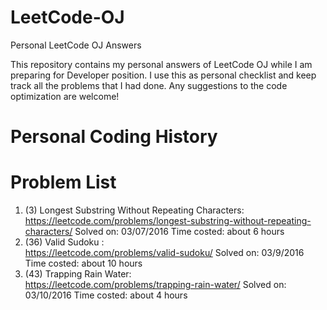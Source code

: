# LeetCode-OJ
Personal LeetCode OJ Answers

This repository contains my personal answers of LeetCode OJ while I am preparing for Developer position.
I use this as personal checklist and keep track all the problems that I had done.
Any suggestions to the code optimization are welcome!


# Personal Coding History






# Problem List

1. (3)  Longest Substring Without Repeating Characters:  
        https://leetcode.com/problems/longest-substring-without-repeating-characters/
        Solved on:      03/07/2016
        Time costed:    about 6 hours 
2. (36) Valid Sudoku :                                        
        https://leetcode.com/problems/valid-sudoku/
        Solved on:      03/9/2016
        Time costed:    about 10 hours 
3. (43) Trapping Rain Water:                                  
        https://leetcode.com/problems/trapping-rain-water/
        Solved on:      03/10/2016
        Time costed:    about 4 hours 
